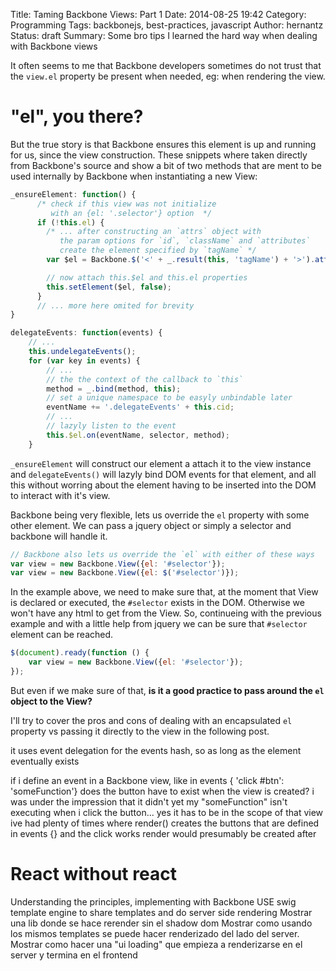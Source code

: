 Title: Taming Backbone Views: Part 1
Date: 2014-08-25 19:42
Category: Programming
Tags: backbonejs, best-practices, javascript
Author: hernantz
Status: draft
Summary: Some bro tips I learned the hard way when dealing with Backbone views

It often seems to me that Backbone developers sometimes do not trust that the
`view.el` property be present when needed, eg: when rendering the view.

# "el", you there? 
But the true story is that Backbone ensures this element is up and running 
for us, since the view construction.  These snippets where taken directly from 
Backbone's source and show a bit of two methods that are ment to be used internally 
by Backbone when instantiating a new View:

```javascript
_ensureElement: function() {
      /* check if this view was not initialize 
         with an {el: '.selector'} option  */
      if (!this.el) {  
        /* ... after constructing an `attrs` object with
           the param options for `id`, `className` and `attributes` 
           create the element specified by `tagName` */
        var $el = Backbone.$('<' + _.result(this, 'tagName') + '>').attr(attrs);

        // now attach this.$el and this.el properties
        this.setElement($el, false);
      }     
      // ... more here omited for brevity
}
```
```javascript
delegateEvents: function(events) {
    // ...
    this.undelegateEvents();
    for (var key in events) {
        // ...
        // the the context of the callback to `this`
        method = _.bind(method, this);
        // set a unique namespace to be easyly unbindable later
        eventName += '.delegateEvents' + this.cid;
        // ...
        // lazyly listen to the event
        this.$el.on(eventName, selector, method);
    }
```
`_ensureElement` will construct our element a attach it to the view instance and 
`delegateEvents()` will lazyly bind DOM events for that element, and all this without worring about 
the element having to be inserted into the DOM to interact with it's view.

Backbone being very flexible, lets us override the `el` property with some other element.
We can pass a jquery object or simply a selector and backbone will handle it.

```javascript
// Backbone also lets us override the `el` with either of these ways 
var view = new Backbone.View({el: '#selector'});
var view = new Backbone.View({el: $('#selector')});
```

In the example above, we need to make sure that, at the moment that View is declared or
executed, the `#selector` exists in the DOM. Otherwise we won't have any html to get from 
the View. So, continueing with the previous example and with a little help from jquery we 
can be sure that `#selector` element can be reached.

```javascript
$(document).ready(function () {
    var view = new Backbone.View({el: '#selector'});
});
```

But even if we make sure of that, **is it a good practice to pass around the `el` object to the
View?**

I'll try to cover the pros and cons of dealing with an encapsulated `el` property vs passing it 
directly to the view in the following post.

it uses event delegation for the events hash, so as long as the element eventually exists


<domino14> if i define an event in a Backbone view, like in events { 'click #btn': 'someFunction'}  does the button have to exist when the view is created?
<domino14> i was under the impression that it didn't
<domino14> yet my "someFunction" isn't executing when i click the button...
<corbanb> yes it has to be in the scope of that view
<domino14> ive had plenty of times where render() creates the buttons that are defined in events {}
<domino14> and the click works
<domino14> render would presumably be created after




# React without react
Understanding the principles, implementing with Backbone
USE swig template engine to share templates and do server side rendering
Mostrar una lib donde se hace rerender sin el shadow dom
Mostrar como usando los mismos templates se puede hacer renderizado del lado del server.
Mostrar como hacer una "ui loading" que empieza a renderizarse en el server y termina en el frontend
